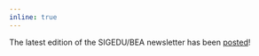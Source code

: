 ```yaml
---
inline: true
---
```


The latest edition of the SIGEDU/BEA newsletter has been [posted](/blog/sigedu-newsletter-3/)!
